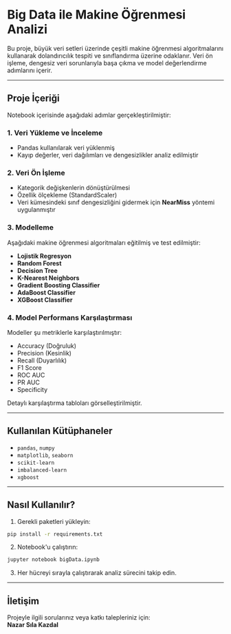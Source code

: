 #  Big Data ile Makine Öğrenmesi Analizi

Bu proje, büyük veri setleri üzerinde çeşitli makine öğrenmesi algoritmalarını kullanarak dolandırıcılık tespiti ve sınıflandırma üzerine odaklanır. Veri ön işleme, dengesiz veri sorunlarıyla başa çıkma ve model değerlendirme adımlarını içerir.

---

##  Proje İçeriği

Notebook içerisinde aşağıdaki adımlar gerçekleştirilmiştir:

### 1.  Veri Yükleme ve İnceleme
- Pandas kullanılarak veri yüklenmiş
- Kayıp değerler, veri dağılımları ve dengesizlikler analiz edilmiştir

### 2.  Veri Ön İşleme
- Kategorik değişkenlerin dönüştürülmesi
- Özellik ölçekleme (StandardScaler)
- Veri kümesindeki sınıf dengesizliğini gidermek için **NearMiss** yöntemi uygulanmıştır

### 3.  Modelleme
Aşağıdaki makine öğrenmesi algoritmaları eğitilmiş ve test edilmiştir:

- **Lojistik Regresyon**
- **Random Forest**
- **Decision Tree**
- **K-Nearest Neighbors**
- **Gradient Boosting Classifier**
- **AdaBoost Classifier**
- **XGBoost Classifier**

### 4.  Model Performans Karşılaştırması

Modeller şu metriklerle karşılaştırılmıştır:

- Accuracy (Doğruluk)
- Precision (Kesinlik)
- Recall (Duyarlılık)
- F1 Score
- ROC AUC
- PR AUC
- Specificity

Detaylı karşılaştırma tabloları görselleştirilmiştir.

---

##  Kullanılan Kütüphaneler

- `pandas`, `numpy`
- `matplotlib`, `seaborn`
- `scikit-learn`
- `imbalanced-learn`
- `xgboost`

---

##  Nasıl Kullanılır?

1. Gerekli paketleri yükleyin:
```bash
pip install -r requirements.txt
```

2. Notebook'u çalıştırın:
```bash
jupyter notebook bigData.ipynb
```

3. Her hücreyi sırayla çalıştırarak analiz sürecini takip edin.

---

##  İletişim

Projeyle ilgili sorularınız veya katkı talepleriniz için:  
**Nazar Sıla Kazdal**
